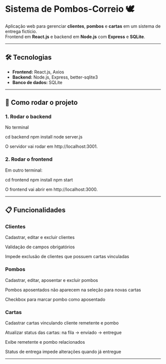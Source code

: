 # Sistema de Pombos-Correio 🕊️

Aplicação web para gerenciar **clientes**, **pombos** e **cartas** em um sistema de entrega fictício.  
Frontend em **React.js** e backend em **Node.js** com **Express** e **SQLite**.

---

## 🛠 Tecnologias

- **Frontend:** React.js, Axios  
- **Backend:** Node.js, Express, better-sqlite3  
- **Banco de dados:** SQLite

---

## 🚀 Como rodar o projeto

### 1. Rodar o backend
No terminal

cd backend
npm install
node server.js

O servidor vai rodar em http://localhost:3001.

### 2. Rodar o frontend
Em outro terminal:

cd frontend
npm install
npm start

O frontend vai abrir em http://localhost:3000.

---

## 📋 Funcionalidades

### Clientes

Cadastrar, editar e excluir clientes

Validação de campos obrigatórios

Impede exclusão de clientes que possuem cartas vinculadas

### Pombos

Cadastrar, editar, aposentar e excluir pombos

Pombos aposentados não aparecem na seleção para novas cartas

Checkbox para marcar pombo como aposentado

### Cartas

Cadastrar cartas vinculando cliente remetente e pombo

Atualizar status das cartas: na fila → enviado → entregue

Exibe remetente e pombo relacionados

Status de entrega impede alterações quando já entregue

---

